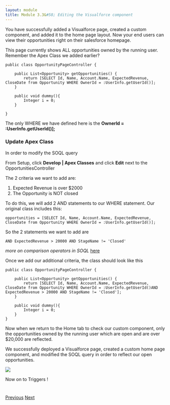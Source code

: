 ```yaml
---
layout: module
title: Module 3.3&#58; Editing the Visualforce component
---
```


You have successfully added a Visualforce page, created a custom component, and added it to the home page layout. Now your end users can view their opportunities right on their salesforce homepage. 

This page currently shows ALL opportunities owned by the running user. Remember the Apex Class we added earlier?

```
public class OpportunityPageController {
    
    public List<Opportunity> getOpportunities() {
        return [SELECT Id, Name, Account.Name, ExpectedRevenue, CloseDate from Opportunity WHERE OwnerId = :UserInfo.getUserId()];
    }
    
    public void dummy(){
        Integer i = 0;
    }
    
}
```

The only WHERE we have defined here is the **OwnerId = :UserInfo.getUserId()];** 


### Update Apex Class 
In order to modify the SOQL query 

From Setup, click **Develop | Apex Classes** and click **Edit** next to the OpportunitiesController 

The 2 criteria we want to add are: 

1. Expected Revenue is over $2000
2. The Opportunity is NOT closed 

To do this, we will add 2 AND statements to our WHERE statement. Our original class includes this:

```
opportunities = [SELECT Id, Name, Account.Name, ExpectedRevenue, CloseDate from Opportunity WHERE OwnerId = :UserInfo.getUserId()];
```
So the 2 statements we want to add are 

    AND ExpectedRevenue > 20000 AND StageName != 'Closed' 

_more on comparison operators in SOQL_ [here](https://www.salesforce.com/us/developer/docs/dbcom_soql_sosl/Content/sforce_api_calls_soql_select_comparisonoperators.htm)

Once we add our additional criteria, the class should look like this

```
public class OpportunityPageController {
    
    public List<Opportunity> getOpportunities() {
        return [SELECT Id, Name, Account.Name, ExpectedRevenue, CloseDate from Opportunity WHERE OwnerId = :UserInfo.getUserId()AND ExpectedRevenue > 20000 AND StageName != 'Closed'];
    }
    
    public void dummy(){
        Integer i = 0;
    }    
}
```

Now when we return to the Home tab to check our custom component, only the opportunities owned by the running user which are open and are over $20,000 are reflected. 


We successfully deployed a Visualforce page, created a custom home page component, and modified the SOQL query in order to reflect our open opportunities. 

![](http://i.imgur.com/KJKrIWV.jpg)

Now on to Triggers !

<div class="row" style="margin-top:40px;">
<div class="col-sm-12">
<a href="3.2-exercise-visualforce-homepage-component.html" class="btn btn-default"><i class="glyphicon glyphicon-chevron-left"></i> Previous</a>
<a href="4-apex-triggers.html" class="btn btn-default pull-right">Next <i class="glyphicon glyphicon-chevron-right"></i></a>
</div>
</div>
